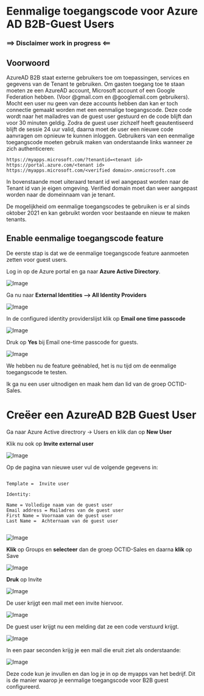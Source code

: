 
# Eenmalige toegangscode voor Azure AD B2B-Guest Users

### ==> Disclaimer work in progress <==

## Voorwoord
AzureAD B2B staat externe gebruikers toe om toepassingen, services en gegevens van de Tenant te gebruiken.
Om gasten toegang toe te staan moeten ze een AzureAD account, Microsoft account of een Google Federation hebben. (Voor @gmail.com en @googlemail.com gebruikers).
Mocht een user nu geen van deze accounts hebben dan kan er toch connectie gemaakt worden met een eenmalige toegangscode.
Deze code wordt naar het mailadres van de guest user gestuurd en de code blijft dan voor 30 minuten geldig.
Zodra de guest user zichzelf heeft geautentiseerd blijft de sessie 24 uur valid, daarna moet de user een nieuwe code aanvragen om opnieuw te kunnen inloggen.
Gebruikers van een eenmalige toegangscode moeten gebruik maken van onderstaande links wanneer ze zich authenticeren:

````
https://myapps.microsoft.com/?tenantid=<tenant id> 
https://portal.azure.com/<tenant id>
https://myapps.microsoft.com/<verified domain>.onmicrosoft.com
````
In bovenstaande moet uiteraard tenant id wel aangepast worden naar de Tenant id van je eigen omgeving. Verified domain moet dan weer aangepast worden naar de domeinnaam van je tenant.
  
  
De mogelijkheid om eenmalige toegangscodes te gebruiken is er al sinds oktober 2021 en kan gebruikt worden voor bestaande en nieuw te maken tenants.
  


## Enable eenmalige toegangscode feature
  
De eerste stap is dat we de eenmalige toegangscode feature aanmoeten zetten voor guest users.

Log in op de Azure portal en ga naar **Azure Active Directory**.

![Image](./../Images/OTP/AAD.png)

Ga nu naar **External Identities --> All Identity Providers**

![Image](./../Images/OTP/externalidentities.png)
  
In de configured identity providerslijst klik op **Email one time passcode** 
  
![Image](./../Images/OTP/passcode.png)

Druk op **Yes** bij Email one-time passcode for guests.
  
![Image](./../Images/OTP/passcode2.PNG)
  
We hebben nu de feature geënabled, het is nu tijd om de eenmalige toegangscode te testen.

Ik ga nu een user uitnodigen en maak hem dan lid van de groep OCTID-Sales.
  
# Creëer een AzureAD B2B Guest User
  
 Ga naar Azure Active directrory -> Users en klik dan op **New User**
 
 Klik nu ook op **Invite external user**
  
![Image](./../Images/OTP/newuser.png)    

Op de pagina van nieuwe user vul de volgende gegevens in:
  
~~~
  
Template =  Invite user
  
Identity:

Name = Volledige naam van de guest user
Email address = Mailadres van de guest user
First Name = Voornaam van de guest user
Last Name =  Achternaam van de guest user
  
~~~
  
![Image](./../Images/OTP/newuser1.png) 
  
**Klik** op Groups en **selecteer** dan de groep OCTID-Sales en daarna **klik** op Save
  
![Image](./../Images/OTP/newuser2.png) 
  
**Druk** op Invite 
  
![Image](./../Images/OTP/invite.png) 
  
De user krijgt een mail met een invite hiervoor.
  
![Image](./../Images/OTP/mail.png)
  
De guest user krijgt nu een melding dat ze een code verstuurd krijgt.
  
![Image](./../Images/OTP/sendcode.png)
  
In een paar seconden krijg je een mail die eruit ziet als onderstaande:

![Image](./../Images/OTP/mail1.png)
  
 
Deze code kun je invullen en dan log je in op de myapps van het bedrijf.
Dit is de manier waarop je eenmalige toegangscode voor B2B guest configureerd.  
